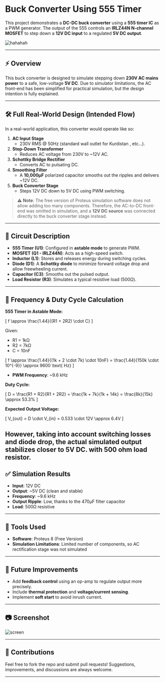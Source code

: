 # Buck Converter Using 555 Timer

This project demonstrates a **DC-DC buck converter** using a **555 timer IC** as a PWM generator. The output of the 555 controls an **IRLZ44N N-channel MOSFET** to step down a **12V DC input** to a regulated **5V DC output**.

![hahahah](https://github.com/user-attachments/assets/64c9660b-16c9-43fe-ba47-6deffd8fa512)


---

## ⚡ Overview

This buck converter is designed to simulate stepping down **230V AC mains power** to a safe, low-voltage **5V DC**. Due to simulator limitations, the AC front-end has been simplified for practical simulation, but the design intention is fully explained.

---

## 🛠️ Full Real-World Design (Intended Flow)

In a real-world application, this converter would operate like so:

1. **AC Input Stage**
   - 230V RMS @ 50Hz (standard wall outlet for Kurdistan , etc...).
2. **Step-Down Transformer**
   - Reduces AC voltage from 230V to ~12V AC.
3. **Schottky Bridge Rectifier**
   - Converts AC to pulsating DC.
4. **Smoothing Filter**
   - A **10,000µF** polarized capacitor smooths out the ripples and delivers ~12V DC.
5. **Buck Converter Stage**
   - Steps 12V DC down to 5V DC using PWM switching.

> ⚠️ **Note**: The free version of Proteus simulation software does not allow adding too many components. Therefore, the AC-to-DC front-end was omitted in simulation, and a **12V DC source** was connected directly to the buck converter stage instead.

---

## 🔧 Circuit Description

- **555 Timer (U1)**: Configured in **astable mode** to generate PWM.
- **MOSFET (Q1 - IRLZ44N)**: Acts as a high-speed switch.
- **Inductor (L1)**: Stores and releases energy during switching cycles.
- **Diode (D1)**: A **Schottky diode** to minimize forward voltage drop and allow freewheeling current.
- **Capacitor (C3)**: Smooths out the pulsed output.
- **Load Resistor (R3)**: Simulates a typical resistive load (500Ω).

---

## 🔢 Frequency & Duty Cycle Calculation

**555 Timer in Astable Mode:**

\[
f \approx \frac{1.44}{(R1 + 2R2) \cdot C}
\]

Given:
- R1 = 1kΩ  
- R2 = 7kΩ  
- C = 10nF  

\[
f \approx \frac{1.44}{(1k + 2 \cdot 7k) \cdot 10nF} = \frac{1.44}{150k \cdot 10^{-9}} \approx 9600 \text{ Hz}
\]

- **PWM Frequency**: ~9.6 kHz

**Duty Cycle:**

\[
D = \frac{R1 + R2}{R1 + 2R2} = \frac{1k + 7k}{1k + 14k} = \frac{8k}{15k} \approx 53.3\%
\]

**Expected Output Voltage:**

\[
V_{out} = D \cdot V_{in} = 0.533 \cdot 12V \approx 6.4V
\]

However, taking into account switching losses and diode drop, the actual simulated output stabilizes closer to **5V DC**.
with 500 ohm load resistor.
---

## ✅ Simulation Results

- **Input**: 12V DC
- **Output**: ~5V DC (clean and stable)
- **Frequency**: ~9.6 kHz
- **Output Ripple**: Low, thanks to the 470µF filter capacitor
- **Load**: 500Ω resistive

---

## 🧪 Tools Used

- **Software**: Proteus 8 (Free Version)
- **Simulation Limitations**: Limited number of components, so AC rectification stage was not simulated

---



## 🔧 Future Improvements


- Add **feedback control** using an op-amp to regulate output more precisely.
- Include **thermal protection** and **voltage/current sensing**.
- Implement **soft start** to avoid inrush current.

---

## 📷 Screenshot

![screen](https://github.com/user-attachments/assets/e8797e33-f1a5-486c-b0e9-135ddbe2571c)


---



## 🤝 Contributions

Feel free to fork the repo and submit pull requests! Suggestions, improvements, and discussions are always welcome.

---

